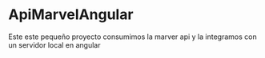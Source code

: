 # ApiMarvelAngular
Este este pequeño proyecto consumimos la marver api y la integramos con un servidor local en angular 

